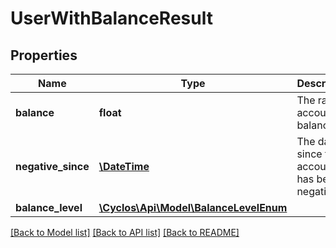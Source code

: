 # UserWithBalanceResult

## Properties
Name | Type | Description | Notes
------------ | ------------- | ------------- | -------------
**balance** | **float** | The raw account balance | [optional] 
**negative_since** | [**\DateTime**](\DateTime.md) | The date since the account has been negative | [optional] 
**balance_level** | [**\Cyclos\Api\Model\BalanceLevelEnum**](BalanceLevelEnum.md) |  | [optional] 

[[Back to Model list]](../../README.md#documentation-for-models) [[Back to API list]](../../README.md#documentation-for-api-endpoints) [[Back to README]](../../README.md)

